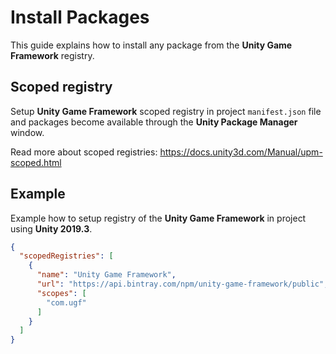 # Install Packages

This guide explains how to install any package from the **Unity Game Framework** registry.

## Scoped registry

Setup **Unity Game Framework** scoped registry in project `manifest.json` file and packages become available through the **Unity Package Manager** window.

Read more about scoped registries: https://docs.unity3d.com/Manual/upm-scoped.html

## Example

Example how to setup registry of the **Unity Game Framework** in project using **Unity 2019.3**.

```json
{
  "scopedRegistries": [
    {
      "name": "Unity Game Framework",
      "url": "https://api.bintray.com/npm/unity-game-framework/public",
      "scopes": [
        "com.ugf"
      ]
    }
  ]
}
```
